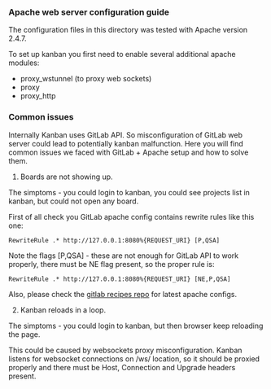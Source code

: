 ### Apache web server configuration guide

The configuration files in this directory was tested with Apache version 2.4.7.

To set up kanban you first need to enable several additional apache modules:

- proxy_wstunnel (to proxy web sockets)
- proxy
- proxy_http

### Common issues

Internally Kanban uses GitLab API. So misconfiguration of GitLab web server could lead to potentially kanban malfunction.
Here you will find common issues we faced with GitLab + Apache setup and how to solve them.

1. Boards are not showing up.

The simptoms - you could login to kanban, you could see projects list in kanban, but could not open any board.

First of all check you GitLab apache config contains rewrite rules like this one:

```
RewriteRule .* http://127.0.0.1:8080%{REQUEST_URI} [P,QSA]
```

Note the flags [P,QSA] - these are not enough for GitLab API to work properly, there must be NE flag present, so the proper rule is:

```
RewriteRule .* http://127.0.0.1:8080%{REQUEST_URI} [NE,P,QSA]
```

Also, please check the [gitlab recipes repo](https://github.com/gitlabhq/gitlab-recipes/tree/master/web-server/apache) for latest apache configs.

2. Kanban reloads in a loop.

The simptoms - you could login to kanban, but then browser keep reloading the page.

This could be caused by websockets proxy misconfiguration. Kanban listens for websocket connections on /ws/ location,
so it should be proxied properly and there must be Host, Connection and Upgrade headers present.

